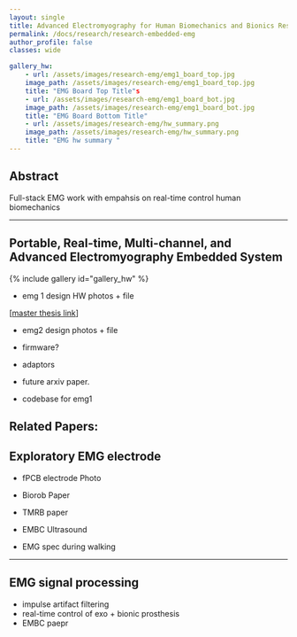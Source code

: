```yaml
---
layout: single
title: Advanced Electromyography for Human Biomechanics and Bionics Research
permalink: /docs/research/research-embedded-emg
author_profile: false
classes: wide

gallery_hw:
    - url: /assets/images/research-emg/emg1_board_top.jpg
    image_path: /assets/images/research-emg/emg1_board_top.jpg
    title: "EMG Board Top Title"s
    - url: /assets/images/research-emg/emg1_board_bot.jpg
    image_path: /assets/images/research-emg/emg1_board_bot.jpg
    title: "EMG Board Bottom Title"
    - url: /assets/images/research-emg/hw_summary.png
    image_path: /assets/images/research-emg/hw_summary.png
    title: "EMG hw summary "
---
```


## Abstract

Full-stack EMG work with empahsis on real-time control human biomechanics

---

## Portable, Real-time, Multi-channel, and Advanced Electromyography Embedded System

{% include gallery id="gallery_hw"  %}

<!-- {% include gallery id="gallery_emg1_spec" layout="half" caption="This is a half gallery of EMG1 ." %} -->

- emg 1 design HW photos + file

\[[master thesis link](https://dspace.mit.edu/handle/1721.1/124074)\]


- emg2 design photos + file
- firmware?
- adaptors

- future arxiv paper.
- codebase for emg1

Related Papers: 
---

## Exploratory EMG electrode

- fPCB electrode Photo
- Biorob Paper
- TMRB paper 
- EMBC Ultrasound

- EMG spec during walking

---

## EMG signal processing 

- impulse artifact filtering
- real-time control of exo + bionic prosthesis
- EMBC paepr 

